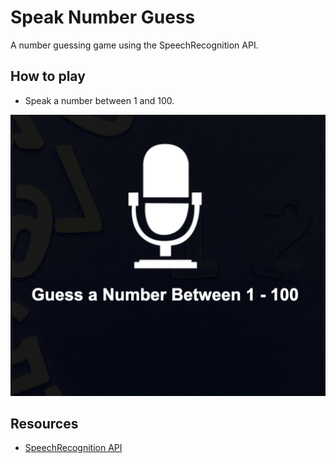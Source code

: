 # Speak Number Guess
A number guessing game using the SpeechRecognition API. 

## How to play
* Speak a number between 1 and 100.

![](docs/speak-number-guess.png)

## Resources
* [SpeechRecognition API](https://developer.mozilla.org/en-US/docs/Web/API/SpeechRecognition)